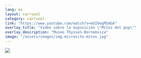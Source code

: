 ```yaml
---
lang: es
layout: carrusel
category: carrusel
link: "https://www.youtube.com/watch?v=mSI6egMSAGA"
overlay_title: "Video sobre la exposición \"Mitos del pop\""
overlay_description: "Museo Thyssen-Bornemisza"
image: "/assets/images/img.microsite-mitos.jpg"
---
```


![](//assets/images/img.video-mitos.jpg)
